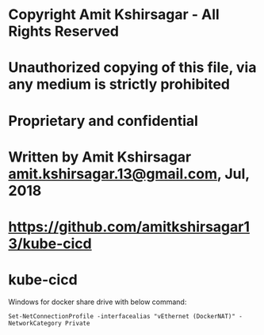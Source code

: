 # Copyright Amit Kshirsagar - All Rights Reserved
# Unauthorized copying of this file, via any medium is strictly prohibited
# Proprietary and confidential
# Written by Amit Kshirsagar <amit.kshirsagar.13@gmail.com>, Jul, 2018
# https://github.com/amitkshirsagar13/kube-cicd

# kube-cicd

Windows for docker share drive with below command:
```
Set-NetConnectionProfile -interfacealias "vEthernet (DockerNAT)" -NetworkCategory Private
```